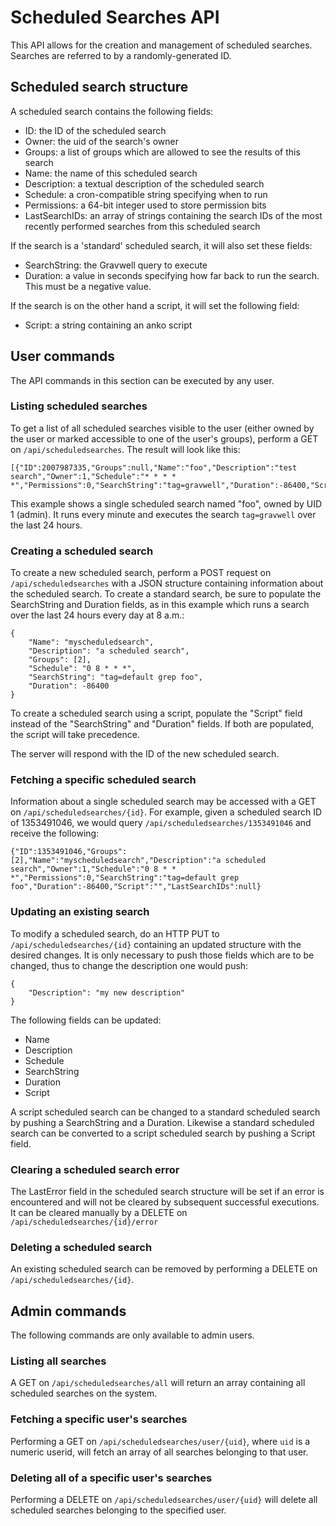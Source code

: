 # Scheduled Searches API

This API allows for the creation and management of scheduled searches. Searches are referred to by a randomly-generated ID.

## Scheduled search structure

A scheduled search contains the following fields:

* ID: the ID of the scheduled search
* Owner: the uid of the search's owner
* Groups: a list of groups which are allowed to see the results of this search
* Name: the name of this scheduled search
* Description: a textual description of the scheduled search
* Schedule: a cron-compatible string specifying when to run
* Permissions: a 64-bit integer used to store permission bits
* LastSearchIDs: an array of strings containing the search IDs of the most recently performed searches from this scheduled search

If the search is a 'standard' scheduled search, it will also set these fields:

* SearchString: the Gravwell query to execute
* Duration: a value in seconds specifying how far back to run the search. This must be a negative value.

If the search is on the other hand a script, it will set the following field:

* Script: a string containing an anko script

## User commands

The API commands in this section can be executed by any user.

### Listing scheduled searches

To get a list of all scheduled searches visible to the user (either owned by the user or marked accessible to one of the user's groups), perform a GET on `/api/scheduledsearches`. The result will look like this:

```
[{"ID":2007987335,"Groups":null,"Name":"foo","Description":"test search","Owner":1,"Schedule":"* * * * *","Permissions":0,"SearchString":"tag=gravwell","Duration":-86400,"Script":"","LastSearchIDs":null}]
```

This example shows a single scheduled search named "foo", owned by UID 1 (admin). It runs every minute and executes the search `tag=gravwell` over the last 24 hours.

### Creating a scheduled search

To create a new scheduled search, perform a POST request on `/api/scheduledsearches` with a JSON structure containing information about the scheduled search. To create a standard search, be sure to populate the SearchString and Duration fields, as in this example which runs a search over the last 24 hours every day at 8 a.m.:

```
{
	"Name": "myscheduledsearch",
	"Description": "a scheduled search",
	"Groups": [2],
	"Schedule": "0 8 * * *",
	"SearchString": "tag=default grep foo",
	"Duration": -86400
}
```

To create a scheduled search using a script, populate the "Script" field instead of the "SearchString" and "Duration" fields. If both are populated, the script will take precedence.

The server will respond with the ID of the new scheduled search.

### Fetching a specific scheduled search

Information about a single scheduled search may be accessed with a GET on `/api/scheduledsearches/{id}`. For example, given a scheduled search ID of 1353491046, we would query `/api/scheduledsearches/1353491046` and receive the following:

```
{"ID":1353491046,"Groups":[2],"Name":"myscheduledsearch","Description":"a scheduled search","Owner":1,"Schedule":"0 8 * * *","Permissions":0,"SearchString":"tag=default grep foo","Duration":-86400,"Script":"","LastSearchIDs":null}
```

### Updating an existing search

To modify a scheduled search, do an HTTP PUT to `/api/scheduledsearches/{id}` containing an updated structure with the desired changes. It is only necessary to push those fields which are to be changed, thus to change the description one would push:

```
{
	"Description": "my new description"
}
```

The following fields can be updated:

* Name
* Description
* Schedule
* SearchString
* Duration
* Script

A script scheduled search can be changed to a standard scheduled search by pushing a SearchString and a Duration. Likewise a standard scheduled search can be converted to a script scheduled search by pushing a Script field.

### Clearing a scheduled search error

The LastError field in the scheduled search structure will be set if an error is encountered and will not be cleared by subsequent successful executions. It can be cleared manually by a DELETE on `/api/scheduledsearches/{id}/error`

### Deleting a scheduled search

An existing scheduled search can be removed by performing a DELETE on `/api/scheduledsearches/{id}`.

## Admin commands

The following commands are only available to admin users.

### Listing all searches

A GET on `/api/scheduledsearches/all` will return an array containing all scheduled searches on the system.

### Fetching a specific user's searches

Performing a GET on `/api/scheduledsearches/user/{uid}`, where `uid` is a numeric userid, will fetch an array of all searches belonging to that user.

### Deleting all of a specific user's searches

Performing a DELETE on `/api/scheduledsearches/user/{uid}` will delete all scheduled searches belonging to the specified user.
